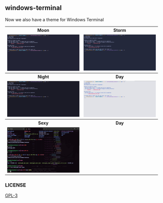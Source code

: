 ## windows-terminal 

Now we also have a theme for Windows Terminal

<table width="100%">
  <tr>
    <th>Moon</th>
    <th>Storm</th>
  </tr>
  <tr>
    <td width="50%">
      <img src="./img/nekonight_wt_moon.jpg" />
    </td>
    <td width="50%">
      <img src="./img/nekonight_wt_storm.jpg" />
    </td>
  </tr>
  <tr>
    <th>Night</th>
    <th>Day</th>
  </tr>
  <tr>
    <td width="50%">
      <img src="./img/nekonight_wt_night.jpg" />
    </td>
    <td width="50%">
      <img src="./img/nekonight_wt_day.jpg" />
    </td>
  <tr>
    <th>Sexy</th>
    <th>Day</th>
  </tr>
  <tr>
    <td width="50%">
      <img src="./img/nekonight_wt_sexy.jpg" />
    </td>
  </tr>

  </tr>
</table>

### LICENSE 

<a href="./LICENSE.txt">GPL-3</a>
